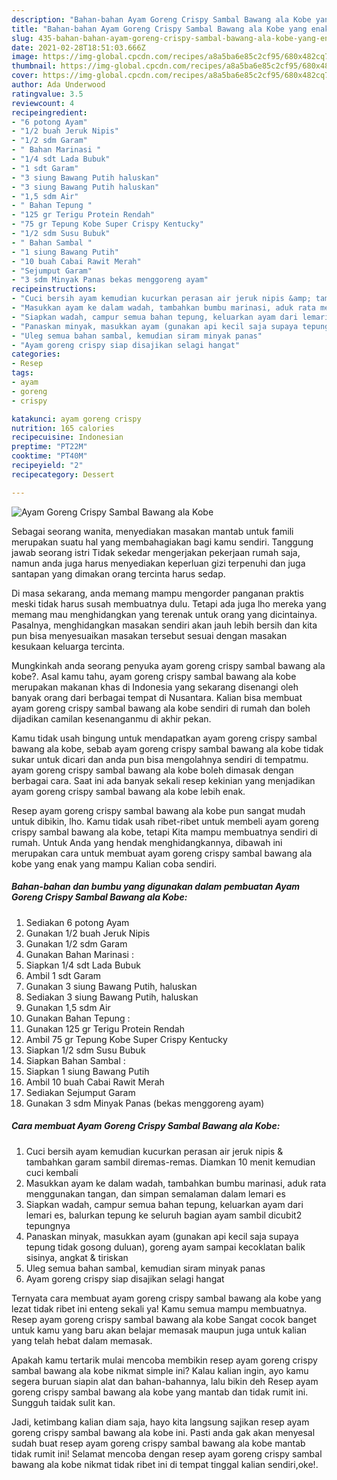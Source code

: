 ```yaml
---
description: "Bahan-bahan Ayam Goreng Crispy Sambal Bawang ala Kobe yang enak Untuk Jualan"
title: "Bahan-bahan Ayam Goreng Crispy Sambal Bawang ala Kobe yang enak Untuk Jualan"
slug: 435-bahan-bahan-ayam-goreng-crispy-sambal-bawang-ala-kobe-yang-enak-untuk-jualan
date: 2021-02-28T18:51:03.666Z
image: https://img-global.cpcdn.com/recipes/a8a5ba6e85c2cf95/680x482cq70/ayam-goreng-crispy-sambal-bawang-ala-kobe-foto-resep-utama.jpg
thumbnail: https://img-global.cpcdn.com/recipes/a8a5ba6e85c2cf95/680x482cq70/ayam-goreng-crispy-sambal-bawang-ala-kobe-foto-resep-utama.jpg
cover: https://img-global.cpcdn.com/recipes/a8a5ba6e85c2cf95/680x482cq70/ayam-goreng-crispy-sambal-bawang-ala-kobe-foto-resep-utama.jpg
author: Ada Underwood
ratingvalue: 3.5
reviewcount: 4
recipeingredient:
- "6 potong Ayam"
- "1/2 buah Jeruk Nipis"
- "1/2 sdm Garam"
- " Bahan Marinasi "
- "1/4 sdt Lada Bubuk"
- "1 sdt Garam"
- "3 siung Bawang Putih haluskan"
- "3 siung Bawang Putih haluskan"
- "1,5 sdm Air"
- " Bahan Tepung "
- "125 gr Terigu Protein Rendah"
- "75 gr Tepung Kobe Super Crispy Kentucky"
- "1/2 sdm Susu Bubuk"
- " Bahan Sambal "
- "1 siung Bawang Putih"
- "10 buah Cabai Rawit Merah"
- "Sejumput Garam"
- "3 sdm Minyak Panas bekas menggoreng ayam"
recipeinstructions:
- "Cuci bersih ayam kemudian kucurkan perasan air jeruk nipis &amp; tambahkan garam sambil diremas-remas. Diamkan 10 menit kemudian cuci kembali"
- "Masukkan ayam ke dalam wadah, tambahkan bumbu marinasi, aduk rata menggunakan tangan, dan simpan semalaman dalam lemari es"
- "Siapkan wadah, campur semua bahan tepung, keluarkan ayam dari lemari es, balurkan tepung ke seluruh bagian ayam sambil dicubit2 tepungnya"
- "Panaskan minyak, masukkan ayam (gunakan api kecil saja supaya tepung tidak gosong duluan), goreng ayam sampai kecoklatan balik sisinya, angkat &amp; tiriskan"
- "Uleg semua bahan sambal, kemudian siram minyak panas"
- "Ayam goreng crispy siap disajikan selagi hangat"
categories:
- Resep
tags:
- ayam
- goreng
- crispy

katakunci: ayam goreng crispy 
nutrition: 165 calories
recipecuisine: Indonesian
preptime: "PT22M"
cooktime: "PT40M"
recipeyield: "2"
recipecategory: Dessert

---
```



![Ayam Goreng Crispy Sambal Bawang ala Kobe](https://img-global.cpcdn.com/recipes/a8a5ba6e85c2cf95/680x482cq70/ayam-goreng-crispy-sambal-bawang-ala-kobe-foto-resep-utama.jpg)

Sebagai seorang wanita, menyediakan masakan mantab untuk famili merupakan suatu hal yang membahagiakan bagi kamu sendiri. Tanggung jawab seorang istri Tidak sekedar mengerjakan pekerjaan rumah saja, namun anda juga harus menyediakan keperluan gizi terpenuhi dan juga santapan yang dimakan orang tercinta harus sedap.

Di masa  sekarang, anda memang mampu mengorder panganan praktis meski tidak harus susah membuatnya dulu. Tetapi ada juga lho mereka yang memang mau menghidangkan yang terenak untuk orang yang dicintainya. Pasalnya, menghidangkan masakan sendiri akan jauh lebih bersih dan kita pun bisa menyesuaikan masakan tersebut sesuai dengan masakan kesukaan keluarga tercinta. 



Mungkinkah anda seorang penyuka ayam goreng crispy sambal bawang ala kobe?. Asal kamu tahu, ayam goreng crispy sambal bawang ala kobe merupakan makanan khas di Indonesia yang sekarang disenangi oleh banyak orang dari berbagai tempat di Nusantara. Kalian bisa membuat ayam goreng crispy sambal bawang ala kobe sendiri di rumah dan boleh dijadikan camilan kesenanganmu di akhir pekan.

Kamu tidak usah bingung untuk mendapatkan ayam goreng crispy sambal bawang ala kobe, sebab ayam goreng crispy sambal bawang ala kobe tidak sukar untuk dicari dan anda pun bisa mengolahnya sendiri di tempatmu. ayam goreng crispy sambal bawang ala kobe boleh dimasak dengan berbagai cara. Saat ini ada banyak sekali resep kekinian yang menjadikan ayam goreng crispy sambal bawang ala kobe lebih enak.

Resep ayam goreng crispy sambal bawang ala kobe pun sangat mudah untuk dibikin, lho. Kamu tidak usah ribet-ribet untuk membeli ayam goreng crispy sambal bawang ala kobe, tetapi Kita mampu membuatnya sendiri di rumah. Untuk Anda yang hendak menghidangkannya, dibawah ini merupakan cara untuk membuat ayam goreng crispy sambal bawang ala kobe yang enak yang mampu Kalian coba sendiri.

<!--inarticleads1-->

##### Bahan-bahan dan bumbu yang digunakan dalam pembuatan Ayam Goreng Crispy Sambal Bawang ala Kobe:

1. Sediakan 6 potong Ayam
1. Gunakan 1/2 buah Jeruk Nipis
1. Gunakan 1/2 sdm Garam
1. Gunakan  Bahan Marinasi :
1. Siapkan 1/4 sdt Lada Bubuk
1. Ambil 1 sdt Garam
1. Gunakan 3 siung Bawang Putih, haluskan
1. Sediakan 3 siung Bawang Putih, haluskan
1. Gunakan 1,5 sdm Air
1. Gunakan  Bahan Tepung :
1. Gunakan 125 gr Terigu Protein Rendah
1. Ambil 75 gr Tepung Kobe Super Crispy Kentucky
1. Siapkan 1/2 sdm Susu Bubuk
1. Siapkan  Bahan Sambal :
1. Siapkan 1 siung Bawang Putih
1. Ambil 10 buah Cabai Rawit Merah
1. Sediakan Sejumput Garam
1. Gunakan 3 sdm Minyak Panas (bekas menggoreng ayam)




<!--inarticleads2-->

##### Cara membuat Ayam Goreng Crispy Sambal Bawang ala Kobe:

1. Cuci bersih ayam kemudian kucurkan perasan air jeruk nipis &amp; tambahkan garam sambil diremas-remas. Diamkan 10 menit kemudian cuci kembali
1. Masukkan ayam ke dalam wadah, tambahkan bumbu marinasi, aduk rata menggunakan tangan, dan simpan semalaman dalam lemari es
1. Siapkan wadah, campur semua bahan tepung, keluarkan ayam dari lemari es, balurkan tepung ke seluruh bagian ayam sambil dicubit2 tepungnya
1. Panaskan minyak, masukkan ayam (gunakan api kecil saja supaya tepung tidak gosong duluan), goreng ayam sampai kecoklatan balik sisinya, angkat &amp; tiriskan
1. Uleg semua bahan sambal, kemudian siram minyak panas
1. Ayam goreng crispy siap disajikan selagi hangat




Ternyata cara membuat ayam goreng crispy sambal bawang ala kobe yang lezat tidak ribet ini enteng sekali ya! Kamu semua mampu membuatnya. Resep ayam goreng crispy sambal bawang ala kobe Sangat cocok banget untuk kamu yang baru akan belajar memasak maupun juga untuk kalian yang telah hebat dalam memasak.

Apakah kamu tertarik mulai mencoba membikin resep ayam goreng crispy sambal bawang ala kobe nikmat simple ini? Kalau kalian ingin, ayo kamu segera buruan siapin alat dan bahan-bahannya, lalu bikin deh Resep ayam goreng crispy sambal bawang ala kobe yang mantab dan tidak rumit ini. Sungguh taidak sulit kan. 

Jadi, ketimbang kalian diam saja, hayo kita langsung sajikan resep ayam goreng crispy sambal bawang ala kobe ini. Pasti anda gak akan menyesal sudah buat resep ayam goreng crispy sambal bawang ala kobe mantab tidak rumit ini! Selamat mencoba dengan resep ayam goreng crispy sambal bawang ala kobe nikmat tidak ribet ini di tempat tinggal kalian sendiri,oke!.


